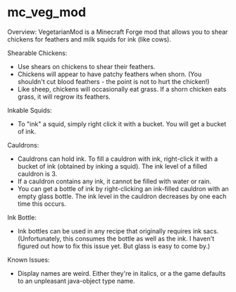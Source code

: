# mc_veg_mod

Overview: VegetarianMod is a Minecraft Forge mod that allows you to shear chickens for feathers and milk squids for ink (like cows).

Shearable Chickens:
- Use shears on chickens to shear their feathers.
- Chickens will appear to have patchy feathers when shorn. (You shouldn't cut blood feathers - the point is not to hurt the chicken!)
- Like sheep, chickens will occasionally eat grass. If a shorn chicken eats grass, it will regrow its feathers.

Inkable Squids:
- To "ink" a squid, simply right click it with a bucket. You will get a bucket of ink.

Cauldrons:
- Cauldrons can hold ink. To fill a cauldron with ink, right-click it with a bucket of ink (obtained by inking a squid). The ink level of a filled cauldron is 3.
- If a cauldron contains any ink, it cannot be filled with water or rain.
- You can get a bottle of ink by right-clicking an ink-filled cauldron with an empty glass bottle. The ink level in the cauldron decreases by one each time this occurs. 

Ink Bottle:
- Ink bottles can be used in any recipe that originally requires ink sacs. (Unfortunately, this consumes the bottle as well as the ink. I haven't figured out how to fix this issue yet. But glass is easy to come by.)

Known Issues:
- Display names are weird. Either they're in italics, or a the game defaults to an unpleasant java-object type name.
